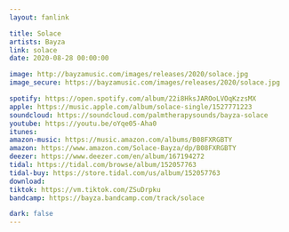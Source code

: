 ```yaml
---
layout: fanlink

title: Solace
artists: Bayza
link: solace
date: 2020-08-28 00:00:00

image: http://bayzamusic.com/images/releases/2020/solace.jpg
image_secure: https://bayzamusic.com/images/releases/2020/solace.jpg

spotify: https://open.spotify.com/album/22i8HksJAROoLVOqKzzsMX
apple: https://music.apple.com/album/solace-single/1527771223
soundcloud: https://soundcloud.com/palmtherapysounds/bayza-solace
youtube: https://youtu.be/oYqe05-Aha0
itunes:
amazon-music: https://music.amazon.com/albums/B08FXRGBTY
amazon: https://www.amazon.com/Solace-Bayza/dp/B08FXRGBTY
deezer: https://www.deezer.com/en/album/167194272
tidal: https://tidal.com/browse/album/152057763
tidal-buy: https://store.tidal.com/us/album/152057763
download:
tiktok: https://vm.tiktok.com/ZSuDrpku
bandcamp: https://bayza.bandcamp.com/track/solace

dark: false
---
```

